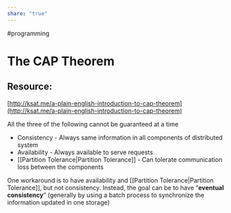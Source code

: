 ```yaml
---
share: "true"
---
```


#programming
# The CAP Theorem

## Resource:

[http://ksat.me/a-plain-english-introduction-to-cap-theorem](http://ksat.me/a-plain-english-introduction-to-cap-theorem)

All the three of the following cannot be guaranteed at a time

- Consistency - Always same information in all components of distributed system
- Availability - Always available to serve requests
- [[Partition Tolerance|Partition Tolerance]] - Can tolerate communication loss between the components

One workaround is to have availability and [[Partition Tolerance|Partition Tolerance]], but not consistency. Instead, the goal can be to have “**eventual consistency**” (generally by using a batch process to synchronize the information updated in one storage)